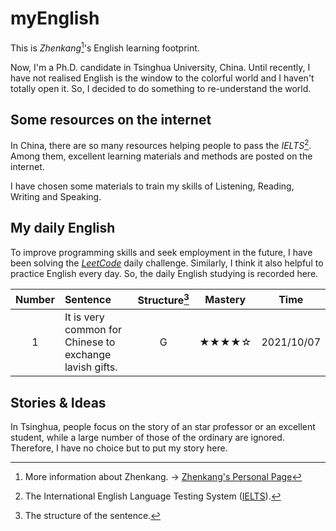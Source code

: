 # myEnglish

This is _Zhenkang_[^1]'s English learning footprint.

Now, I'm a Ph.D. candidate in Tsinghua University, China.
Until recently, I have not realised English is the window to the colorful world and I haven't totally open it.
So, I decided to do something to re-understand the world.

## Some resources on the internet

In China, there are so many resources helping people to pass the _IELTS_[^2]. Among them, excellent learning materials and methods are posted on the internet.

I have chosen some materials to train my skills of Listening, Reading, Writing and Speaking.

## My daily English

To improve programming skills and seek employment in the future, I have been solving the _[LeetCode](https://github.com/qizhenkang/myLeetCode)_ daily challenge. Similarly, I think it also helpful to practice English every day. So, the daily English studying is recorded here.

| Number | Sentence                                                | Structure[^3] | Mastery |    Time    |
| :----: | :------------------------------------------------------ | :-----------: | :-----: | :--------: |
|   1    | It is very common for Chinese to exchange lavish gifts. |       G       |  ★★★★☆  | 2021/10/07 |

## Stories & Ideas

In Tsinghua, people focus on the story of an star professor or an excellent student, while a large number of those of the ordinary are ignored. Therefore, I have no choice but to put my story here.

[^1]: More information about Zhenkang. -> [Zhenkang's Personal Page](https://qizhenkang.github.io/)
[^2]: The International English Language Testing System ([IELTS](https://www.ielts.org/)).
[^3]: The structure of the sentence.
